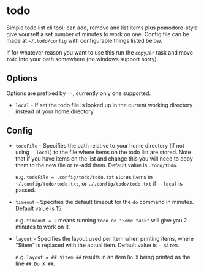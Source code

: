 # todo

Simple todo list cli tool; can add, remove and list items plus pomodoro-style give yourself a set number of minutes to work on one.
Config file can be made at `~/.todo/config` with configurable things listed below.

If for whatever reason you want to use this run the `copyJar` task and move `todo` into your path somewhere (no windows support sorry).

## Options

Options are prefixed by `--`, currently only one supported.

* `local` - If set the todo file is looked up in the current working directory instead of your home directory.

## Config

* `todoFile` - Specifies the path relative to your home directory (if not using `--local`) to the file where items on the todo list are stored. Note that if you have items on the list and change this you will need to copy them to the new file or re-add them. Default value is `.todo/todo`.

  e.g. `todoFile = .config/todo/todo.txt` stores items in `~/.config/todo/todo.txt`, or `./.config/todo/todo.txt` if `--local` is passed.

* `timeout` - Specifies the default timeout for the `do` command in minutes. Default value is 15.

  e.g. `timeout = 2` means running `todo do "Some task"` will give you 2 minutes to work on it.

* `layout` - Specifies the layout used per item when printing items, where "$item" is replaced with the actual item. Default value is `- $item`.

  e.g. `layout = ## $item ##` results in an item `Do X` being printed as the line `## Do X ##`.
